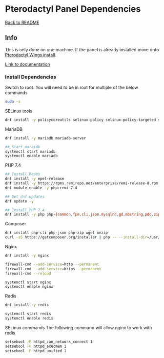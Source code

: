 # Pterodactyl Panel Dependencies

[Back to README](README.md)

## Info

This is only done on one machine.
If the panel is already installed move onto [Pterodactyl Wings install](3%20-%20Pterodactyl%20Wings%20install.md).

[Link to documentation](https://pterodactyl.io/community/installation-guides/panel/centos8.html#installing-the-panel)

### Install Dependencies

Switch to root. You will need to be in root for multiple of the below commands

```sh
sudo -s
```

SELinux tools

```sh
dnf install -y policycoreutils selinux-policy selinux-policy-targeted setroubleshoot-server setools setools-console mcstrans
```

MariaDB

```sh
dnf install -y mariadb mariadb-server

## Start maraidb
systemctl start mariadb
systemctl enable mariadb
```

PHP 7.4

```sh
## Install Repos
dnf install -y epel-release
dnf install -y https://rpms.remirepo.net/enterprise/remi-release-8.rpm
dnf module enable -y php:remi-7.4

## Get dnf updates
dnf update -y

## Install PHP 7.4
dnf install -y php php-{common,fpm,cli,json,mysqlnd,gd,mbstring,pdo,zip,bcmath,dom,opcache}
```

Composer

```sh
dnf install php-cli php-json php-zip wget unzip
curl -sS https://getcomposer.org/installer | php -- --install-dir=/usr/local/bin --filename=composer
```

Nginx

```sh
dnf install -y nginx

firewall-cmd --add-service=http --permanent
firewall-cmd --add-service=https --permanent
firewall-cmd --reload

systemctl start nginx
systemctl enable nginx
```

Redis

```sh
dnf install -y redis

systemctl start redis
systemctl enable redis
```

SELinux commands
The following command will allow nginx to work with redis

```sh
setsebool -P httpd_can_network_connect 1
setsebool -P httpd_execmem 1
setsebool -P httpd_unified 1
```

